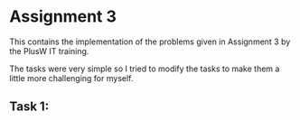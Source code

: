 # Assignment 3

This contains the implementation of the problems given in Assignment 3 by the PlusW IT training. 

The tasks were very simple so I tried to modify the tasks to make them a little more challenging for myself.

## Task 1:
